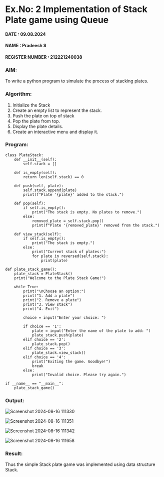 # Ex.No: 2 Implementation of Stack Plate game using Queue 
#### DATE : 09.08.2024      
#### NAME : Pradeesh S
#### REGISTER NUMBER : 212221240038

### AIM: 
To write a python program to simulate the process of stacking plates.
### Algorithm:
1. Initialize the Stack
2. Create an empty list to represent the stack.
3. Push the plate on top of stack
4. Pop the plate from top.
5. Display the plate details.
6. Create an interactive menu and display it.
### Program:
```
class PlateStack:
    def __init__(self):
        self.stack = []

    def is_empty(self):
        return len(self.stack) == 0

    def push(self, plate):
        self.stack.append(plate)
        print(f"Plate '{plate}' added to the stack.")

    def pop(self):
        if self.is_empty():
            print("The stack is empty. No plates to remove.")
        else:
            removed_plate = self.stack.pop()
            print(f"Plate '{removed_plate}' removed from the stack.")

    def view_stack(self):
        if self.is_empty():
            print("The stack is empty.")
        else:
            print("Current stack of plates:")
            for plate in reversed(self.stack):
                print(plate)
```
```
def plate_stack_game():
    plate_stack = PlateStack()
    print("Welcome to the Plate Stack Game!")

    while True:
        print("\nChoose an option:")
        print("1. Add a plate")
        print("2. Remove a plate")
        print("3. View stack")
        print("4. Exit")

        choice = input("Enter your choice: ")

        if choice == '1':
            plate = input("Enter the name of the plate to add: ")
            plate_stack.push(plate)
        elif choice == '2':
            plate_stack.pop()
        elif choice == '3':
            plate_stack.view_stack()
        elif choice == '4':
            print("Exiting the game. Goodbye!")
            break
        else:
            print("Invalid choice. Please try again.")
```
```
if __name__ == "__main__":
    plate_stack_game()
```

### Output:
![Screenshot 2024-08-16 111330](https://github.com/user-attachments/assets/8c26cec6-bbeb-453c-8b72-421279f4040c)

![Screenshot 2024-08-16 111351](https://github.com/user-attachments/assets/8152422c-e165-4eef-bf53-8f3fd135f2fa)

![Screenshot 2024-08-16 111342](https://github.com/user-attachments/assets/9c7687e6-e559-4484-8d5b-e2bb756a6a79)

![Screenshot 2024-08-16 111658](https://github.com/user-attachments/assets/a20bfc05-f2e1-4142-ada5-80f9821dc5f4)

### Result:
Thus the simple Stack plate game was implemented using data structure Stack.

